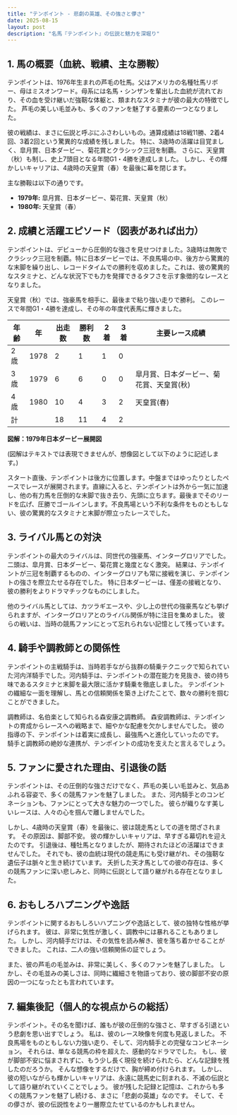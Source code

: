 ```yaml
---
title: "テンポイント - 悲劇の英雄、その強さと儚さ"
date: 2025-08-15
layout: post
description: "名馬『テンポイント』の伝説と魅力を深堀り"
---
```


## 1. 馬の概要（血統、戦績、主な勝鞍）

テンポイントは、1976年生まれの芦毛の牡馬。父はアメリカの名種牡馬リボー、母はミスオンワード。母系には名馬・シンザンを輩出した血統が流れており、その血を受け継いだ強靭な体躯と、類まれなスタミナが彼の最大の特徴でした。  芦毛の美しい毛並みも、多くのファンを魅了する要素の一つとなりました。

彼の戦績は、まさに伝説と呼ぶにふさわしいもの。通算成績は18戦11勝、2着4回、3着2回という驚異的な成績を残しました。  特に、3歳時の活躍は目覚ましく、皐月賞、日本ダービー、菊花賞とクラシック三冠を制覇。  さらに、天皇賞（秋）も制し、史上7頭目となる年間G1・4勝を達成しました。  しかし、その輝かしいキャリアは、4歳時の天皇賞（春）を最後に幕を閉じます。

主な勝鞍は以下の通りです。

* **1979年:** 皐月賞、日本ダービー、菊花賞、天皇賞（秋）
* **1980年:** 天皇賞（春）


## 2. 成績と活躍エピソード（図表があれば出力）

テンポイントは、デビューから圧倒的な強さを見せつけました。3歳時は無敗でクラシック三冠を制覇。特に日本ダービーでは、不良馬場の中、後方から驚異的な末脚を繰り出し、レコードタイムでの勝利を収めました。これは、彼の驚異的なスタミナと、どんな状況下でも力を発揮できるタフさを示す象徴的なレースとなりました。

天皇賞（秋）では、強豪馬を相手に、最後まで粘り強い走りで勝利。  このレースで年間G1・4勝を達成し、その年の年度代表馬に輝きました。

| 年齢 | 年 | 出走数 | 勝利数 | 2着 | 3着 | 主要レース成績 |
|---|---|---|---|---|---|---|
| 2歳 | 1978 | 2 | 1 | 1 | 0 |  |
| 3歳 | 1979 | 6 | 6 | 0 | 0 | 皐月賞、日本ダービー、菊花賞、天皇賞(秋) |
| 4歳 | 1980 | 10 | 4 | 3 | 2 | 天皇賞(春) |
| 計 |  | 18 | 11 | 4 | 2 |  |


**図解：1979年日本ダービー展開図**

(図解はテキストでは表現できませんが、想像図として以下のように記述します。)

スタート直後、テンポイントは後方に位置します。中盤まではゆったりとしたペースでレースが展開されます。直線に入ると、テンポイントは外から一気に加速し、他の有力馬を圧倒的な末脚で抜き去り、先頭に立ちます。最後までそのリードを広げ、圧勝でゴールインします。不良馬場という不利な条件をものともしない、彼の驚異的なスタミナと末脚が際立ったレースでした。


## 3. ライバル馬との対決

テンポイントの最大のライバルは、同世代の強豪馬、インターグロリアでした。  二頭は、皐月賞、日本ダービー、菊花賞と幾度となく激突。  結果は、テンポイントが三冠を制覇するものの、インターグロリアも常に接戦を演じ、テンポイントの強さを際立たせる存在でした。  特に日本ダービーは、僅差の接戦となり、彼の勝利をよりドラマチックなものにしました。

他のライバル馬としては、カツラギエースや、少し上の世代の強豪馬なども挙げられますが、インターグロリアとのライバル関係が特に注目を集めました。  彼らの戦いは、当時の競馬ファンにとって忘れられない記憶として残っています。


## 4. 騎手や調教師との関係性

テンポイントの主戦騎手は、当時若手ながら抜群の騎乗テクニックで知られていた河内洋騎手でした。河内騎手は、テンポイントの潜在能力を見抜き、彼の持ち味であるスタミナと末脚を最大限に活かす騎乗を徹底しました。  テンポイントの繊細な一面を理解し、馬との信頼関係を築き上げたことで、数々の勝利を掴むことができました。

調教師は、名伯楽として知られる森安康之調教師。  森安調教師は、テンポイントの育成からレースへの戦略まで、細やかな配慮を欠かしませんでした。  彼の指導の下、テンポイントは着実に成長し、最強馬へと進化していったのです。  騎手と調教師の絶妙な連携が、テンポイントの成功を支えたと言えるでしょう。


## 5. ファンに愛された理由、引退後の話

テンポイントは、その圧倒的な強さだけでなく、芦毛の美しい毛並みと、気品あふれる容姿で、多くの競馬ファンを魅了しました。  また、河内騎手とのコンビネーションも、ファンにとって大きな魅力の一つでした。  彼らが織りなす美しいレースは、人々の心を掴んで離しませんでした。

しかし、4歳時の天皇賞（春）を最後に、彼は競走馬としての道を閉ざされます。  その原因は、脚部不安。  彼の輝かしいキャリアは、早すぎる幕切れを迎えたのです。  引退後は、種牡馬となりましたが、期待されたほどの活躍はできませんでした。  それでも、彼の血統は現代の競走馬にも受け継がれ、その強靭な遺伝子は脈々と生き続けています。  夭折した天才馬としての彼の存在は、多くの競馬ファンに深い悲しみと、同時に伝説として語り継がれる存在となりました。


## 6. おもしろハプニングや逸話

テンポイントに関するおもしろいハプニングや逸話として、彼の独特な性格が挙げられます。  彼は、非常に気性が激しく、調教中には暴れることもありました。  しかし、河内騎手だけは、その気性を読み解き、彼を落ち着かせることができました。  これは、二人の強い信頼関係の証でしょう。

また、彼の芦毛の毛並みは、非常に美しく、多くのファンを魅了しました。  しかし、その毛並みの美しさは、同時に繊細さを物語っており、彼の脚部不安の原因の一つになったとも言われています。


## 7. 編集後記（個人的な視点からの総括）

テンポイント。その名を聞けば、誰もが彼の圧倒的な強さと、早すぎる引退という悲劇を思い出すでしょう。  私は、彼のレース映像を何度も見返しました。  不良馬場をものともしない力強い走り、そして、河内騎手との完璧なコンビネーション。  それらは、単なる競馬の枠を超えた、感動的なドラマでした。  もし、彼が脚部不安に悩まされずに、もう少し長く現役を続けられたら、どんな記録を残したのだろうか。  そんな想像をするだけで、胸が締め付けられます。  しかし、彼の短いながらも輝かしいキャリアは、永遠に競馬史に刻まれる、不滅の伝説として語り継がれていくことでしょう。  彼が残した記録と記憶は、これからも多くの競馬ファンを魅了し続ける、まさに「悲劇の英雄」なのです。  そして、その儚さが、彼の伝説性をより一層際立たせているのかもしれません。
